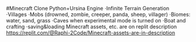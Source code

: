 #Minecraft Clone Python+Ursina Engine
⋅Infinite Terrain Generation
⋅Villages
⋅Mobs (drowned, zombie, creeper, panda, sheep, villager)
⋅Biomes: water, sand, grass
⋅Caves when experimental mode is turned on
⋅Boat and crafting
⋅saving&loading
Minecraft assets, etc. are on replit description
https://replit.com/@Raphi-2Code/Minecraft-assets-are-in-description
